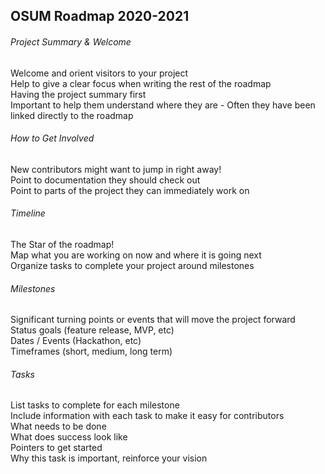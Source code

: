 ## OSUM Roadmap 2020-2021 

###### Project Summary & Welcome  
Welcome and orient visitors to your project  
Help to give a clear focus when writing the rest of the roadmap  
Having the project summary first  
Important to help them understand where they are - Often they have been linked directly to the roadmap  

###### How to Get Involved  
New contributors might want to jump in right away!  
Point to documentation they should check out  
Point to parts of the project they can immediately work on  

###### Timeline  
The Star of the roadmap!  
Map what you are working on now and where it is going next  
Organize tasks to complete your project around milestones  

###### Milestones  
Significant turning points or events that will move the project forward  
Status goals (feature release, MVP, etc)  
Dates / Events (Hackathon, etc)  
Timeframes (short, medium, long term)  

###### Tasks   
List tasks to complete for each milestone  
Include information with each task to make it easy for contributors  
What needs to be done  
What does success look like  
Pointers to get started  
Why this task is important, reinforce your vision  
